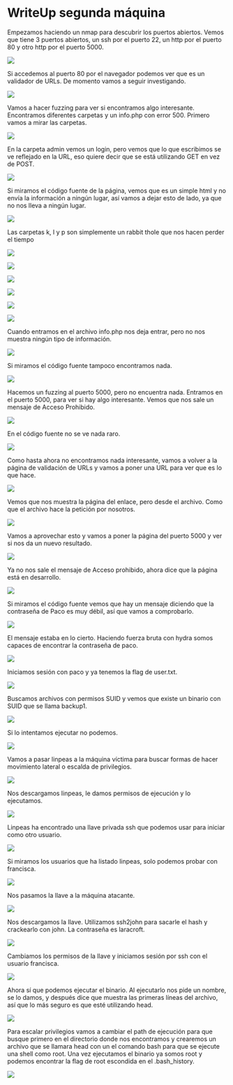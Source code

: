 # WriteUp segunda máquina

Empezamos haciendo un nmap para descubrir los puertos abiertos. Vemos que tiene 3 puertos abiertos, un ssh por el puerto 22, un http por el puerto 80 y otro http por el puerto 5000.

![](/Documentacion/Feedback/Grupo5/img_A10/2024-04-04_18-08.png)

Si accedemos al puerto 80 por el navegador podemos ver que es un validador de URLs. De momento vamos a seguir investigando.

![](/Documentacion/Feedback/Grupo5/img_A10/2024-04-04_18-10.png)

Vamos a hacer fuzzing para ver si encontramos algo interesante. Encontramos diferentes carpetas y un info.php con error 500. Primero vamos a mirar las carpetas.

![](/Documentacion/Feedback/Grupo5/img_A10/2024-04-05_16-06.png)

En la carpeta admin vemos un login, pero vemos que lo que escribimos se ve reflejado en la URL, eso quiere decir que se está utilizando GET en vez de POST.

![](/Documentacion/Feedback/Grupo5/img_A10/2024-04-05_16-17.png)

Si miramos el código fuente de la página, vemos que es un simple html y no envía la información a ningún lugar, así vamos a dejar esto de lado, ya que no nos lleva a ningún lugar.

![](/Documentacion/Feedback/Grupo5/img_A10/2024-04-05_16-17_1.png)

Las carpetas k, l y p son simplemente un rabbit thole que nos hacen perder el tiempo

![](/Documentacion/Feedback/Grupo5/img_A10/2024-04-05_16-20.png)

![](/Documentacion/Feedback/Grupo5/img_A10/2024-04-05_16-20_1.png)

![](/Documentacion/Feedback/Grupo5/img_A10/2024-04-05_16-20_2.png)

![](/Documentacion/Feedback/Grupo5/img_A10/2024-04-05_16-20_3.png)

![](/Documentacion/Feedback/Grupo5/img_A10/2024-04-05_16-21.png)

![](/Documentacion/Feedback/Grupo5/img_A10/2024-04-05_16-21_1.png)

Cuando entramos en el archivo info.php nos deja entrar, pero no nos muestra ningún tipo de información.

![](/Documentacion/Feedback/Grupo5/img_A10/2024-04-05_16-22.png)

Si miramos el código fuente tampoco encontramos nada.

![](/Documentacion/Feedback/Grupo5/img_A10/2024-04-05_16-22_1.png)

Hacemos un fuzzing al puerto 5000, pero no encuentra nada. Entramos en el puerto 5000, para ver si hay algo interesante. Vemos que nos sale un mensaje de Acceso Prohibido.

![](/Documentacion/Feedback/Grupo5/img_A10/2024-04-04_18-10_1.png)

En el código fuente no se ve nada raro.

![](/Documentacion/Feedback/Grupo5/img_A10/2024-04-05_16-23.png)

Como hasta ahora no encontramos nada interesante, vamos a volver a la página de validación de URLs y vamos a poner una URL para ver que es lo que hace.

![](/Documentacion/Feedback/Grupo5/img_A10/2024-04-05_16-24.png)

Vemos que nos muestra la página del enlace, pero desde el archivo. Como que el archivo hace la petición por nosotros.

![](/Documentacion/Feedback/Grupo5/img_A10/2024-04-05_16-24_1.png)

Vamos a aprovechar esto y vamos a poner la página del puerto 5000 y ver si nos da un nuevo resultado.

![](/Documentacion/Feedback/Grupo5/img_A10/2024-04-05_16-25.png)

Ya no nos sale el mensaje de Acceso prohibido, ahora dice que la página está en desarrollo.

![](/Documentacion/Feedback/Grupo5/img_A10/2024-04-05_16-25_1.png)

Si miramos el código fuente vemos que hay un mensaje diciendo que la contraseña de Paco es muy débil, así que vamos a comprobarlo.

![](/Documentacion/Feedback/Grupo5/img_A10/2024-04-05_16-26.png)

El mensaje estaba en lo cierto. Haciendo fuerza bruta con hydra somos capaces de encontrar la contraseña de paco.

![](/Documentacion/Feedback/Grupo5/img_A10/2024-04-05_16-37.png)

Iniciamos sesión con paco y ya tenemos la flag de user.txt.

![](/Documentacion/Feedback/Grupo5/img_A10/2024-04-05_16-38.png)

Buscamos archivos con permisos SUID y vemos que existe un binario con SUID que se llama backup1.

![](/Documentacion/Feedback/Grupo5/img_A10/2024-04-05_16-40.png)

Si lo intentamos ejecutar no podemos.

![](/Documentacion/Feedback/Grupo5/img_A10/2024-04-05_17-28.png)

Vamos a pasar linpeas a la máquina víctima para buscar formas de hacer movimiento lateral o escalda de privilegios.

![](/Documentacion/Feedback/Grupo5/img_A10/2024-04-05_16-50.png)

Nos descargamos linpeas, le damos permisos de ejecución y lo ejecutamos.

![](/Documentacion/Feedback/Grupo5/img_A10/2024-04-05_16-51.png)

Linpeas ha encontrado una llave privada ssh que podemos usar para iniciar como otro usuario.

![](/Documentacion/Feedback/Grupo5/img_A10/2024-04-05_16-53.png)

Si miramos los usuarios que ha listado linpeas, solo podemos probar con francisca.

![](/Documentacion/Feedback/Grupo5/img_A10/2024-04-05_16-54.png)

Nos pasamos la llave a la máquina atacante.

![](/Documentacion/Feedback/Grupo5/img_A10/2024-04-05_16-57.png)

Nos descargamos la llave. Utilizamos ssh2john para sacarle el hash y crackearlo con john. La contraseña es laracroft.

![](/Documentacion/Feedback/Grupo5/img_A10/2024-04-05_17-07.png)

Cambiamos los permisos de la llave y iniciamos sesión por ssh con el usuario francisca.

![](/Documentacion/Feedback/Grupo5/img_A10/2024-04-05_17-08_1.png)

Ahora sí que podemos ejecutar el binario. Al ejecutarlo nos pide un nombre, se lo damos, y después dice que muestra las primeras líneas del archivo, así que lo más seguro es que esté utilizando head.

![](/Documentacion/Feedback/Grupo5/img_A10/2024-04-05_17-31.png)

Para escalar privilegios vamos a cambiar el path de ejecución para que busque primero en el directorio donde nos encontramos y crearemos un archivo que se llamara head con un el comando bash para que se ejecute una shell como root. Una vez ejecutamos el binario ya somos root y podemos encontrar la flag de root escondida en el .bash_history.

![](/Documentacion/Feedback/Grupo5/img_A10/2024-04-05_17-37.png)